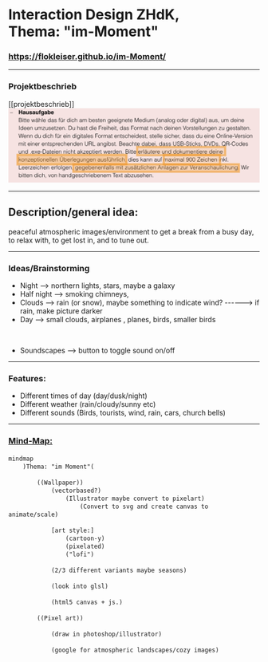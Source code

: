 # Interaction Design ZHdK, <br/> Thema: "im-Moment"


### https://flokleiser.github.io/im-Moment/

___

### Projektbeschrieb

[[projektbeschrieb]]
![image](images/hausaufgabe/hausaufgabe.png)
___

## Description/general idea:

peaceful atmospheric images/environment to get a break from a busy day, to relax with, to get lost in, and to tune out. 

___

### Ideas/Brainstorming
- Night --> northern lights, stars, maybe a galaxy
- Half night --> smoking chimneys, 
- Clouds --> rain (or snow), maybe something to indicate wind? ------> if rain, make picture darker
- Day --> small clouds, airplanes , planes, birds, smaller birds

<br/>

- Soundscapes --> button to toggle sound on/off

___

### Features:

- Different times of day (day/dusk/night)
- Different weather (rain/cloudy/sunny etc)
- Different sounds (Birds, tourists, wind, rain, cars, church bells)

___

### <ins>Mind-Map:</ins>

```mermaid
mindmap
    )Thema: "im Moment"(

        ((Wallpaper))
            (vectorbased?)
                (Illustrator maybe convert to pixelart)
                    (Convert to svg and create canvas to animate/scale)

            [art style:] 
                (cartoon-y)
                (pixelated)
                ("lofi")

            (2/3 different variants maybe seasons)

            (look into glsl)

            (html5 canvas + js.)

        ((Pixel art))

            (draw in photoshop/illustrator)

            (google for atmospheric landscapes/cozy images)


```